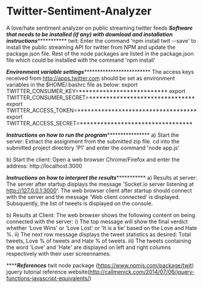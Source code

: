 # Twitter-Sentiment-Analyzer
A love/hate sentiment analyzer on public streaming twitter feeds
***********Software that needs to be installed (if any) with download and installation instructions**********************
twit: Enter the command 'npm install twit --save' to install the public streaming API for twitter from NPM and update the package.json file.
Rest of the node packages are listed in the package.json file which could be installed with the command 'npm install'

***********Environment variable settings************************************
The access keys received from http://apps.twitter.com should be set as environment variables in the $HOME/.bashrc file as below:
export TWITTER_CONSUMER_KEY=**************************
export TWITTER_CONSUMER_SECRET=*******************************
export TWITTER_ACCESS_TOKEN=***********************************
export TWITTER_ACCESS_SECRET=*********************************

***********Instructions on how to run the program***************************
a) Start the server: Extract the assignment from the submitted zip file. cd into the submitted project directory 'P1' and enter the command 'node app.js'

b) Start the client: Open a web browser Chrome/Firefox and enter the address: http://localhost:3000

***********Instructions on how to interpret the results**********************
a) Results at server: The server after startup displays the message 'Socket.io server listening at http://127.0.0.1:3000'.
The web browser client after startup should connect with the server and the message 'Web client connected' is displayed.
Subsquently, the list of tweets is displayed on the console.

b) Results at Client: The web browser shows the following content on being connected with the server:
i) The top message will show the final verdict whether 'Love Wins' or 'Love Lost' or 'It is a tie' based on the Love and Hate %.
ii) The next row message displays the tweet statistics as desired: Total tweets, Love % of tweets and Hate % of tweets.
iii) The tweets containing the word 'Love' and 'Hate' are displayed on left and right columns respectively with their user screennames.

***********References*******
twit node package (https://www.npmjs.com/package/twit)
jquery tutorial reference website(http://callmenick.com/2014/07/06/jquery-functions-javascript-equivalents/)
